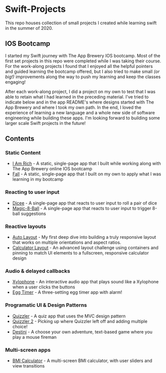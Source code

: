 # Swift-Projects

This repo houses collection of small projects I created while learning swift in the summer of 2020.

## IOS Bootcamp
I started my Swift journey with The App Brewery IOS bootcamp. Most of the first set projects in this repo were completed while I was taking their course. For the work-along projects I found that I enjoyed all the helpful pointers and guided learning the bootcamp offered, but I also tried to make small _(or big!)_ improvements along the way to push my learning and keep the classes engaging!

After each work-along project, I did a project on my own to test that I was able to retain what I had learned in the preceding material. I've tried to indicate below and in the app README's where designs started with The App Brewery and where I took my own path. In the end, I loved the experience of learning a new language and a whole new side of software engineering while building these apps. I'm looking forward to building some larger scale Swift projects in the future!

## Contents
### Static Content
* [I Am Rich](https://github.com/jhunschejones/Swift-Projects/tree/master/I%20Am%20Rich) - A static, single-page app that I built while working along with The App Brewery online IOS bootcamp
* [Fall](https://github.com/jhunschejones/Swift-Projects/tree/master/Fall) - A static, single-page app that I built on my own to apply what I was learning in my bootcamp

### Reacting to user input
* [Dicee](https://github.com/jhunschejones/Swift-Projects/tree/master/Dicee) - A single-page app that reacts to user input to roll a pair of dice
* [Magic-8-Ball](https://github.com/jhunschejones/Swift-Projects/tree/master/Magic-8-Ball) - A single-page app that reacts to user input to trigger 8-ball suggestions

### Reactive layouts
* [Auto Layout](https://github.com/jhunschejones/Swift-Projects/tree/master/AutoLayout) - My first deep dive into building a truly responsive layout that works on multiple orientations and aspect ratios.
* [Calculator Layout](https://github.com/jhunschejones/Swift-Projects/tree/master/Calculator-Layout) - An advanced layout challenge using containers and pinning to match UI elements to a fullscreen, responsive calculator design

### Audio & delayed callbacks
* [Xylophone](https://github.com/jhunschejones/Swift-Projects/tree/master/Xylophone) - An interactive audio app that plays sound like a Xylophone when a user clicks the buttons
* [Egg Timer](https://github.com/jhunschejones/Swift-Projects/tree/master/EggTimer) - A three-setting egg timer app with alarm!

### Programatic UI & Design Patterns
* [Quizzler](https://github.com/jhunschejones/Swift-Projects/tree/master/Quizzler) - A quiz app that uses the MVC design pattern
* [Quizzler 2](https://github.com/jhunschejones/Swift-Projects/tree/master/Quizzler-2) - Picking up where Quizzler left off and adding multiple choice!
* [Destini](https://github.com/jhunschejones/Swift-Projects/tree/master/Destini) - A choose your own adventure, text-based game where you play a mouse fireman

### Multi-screen apps
* [BMI Calculator](https://github.com/jhunschejones/Swift-Projects/tree/master/BMI-Calculator) - A multi-screen BMI calculator, with user sliders and view transitions
